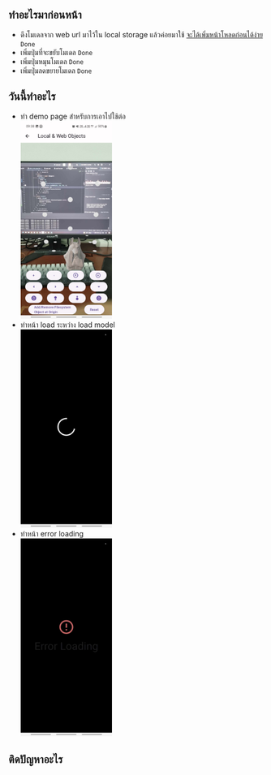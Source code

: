 ## ทำอะไรมาก่อนหน้า
- ดึงโมเดลจาก web url มาไว้ใน local storage แล้วค่อยมาใช้
    <u>จะได้เพิ่มหน้าโหลดก่อนได้ง่าย</u> `Done`
- เพิ่มปุ่มที่จะขยับโมเดล `Done`
- เพิ่มปุ่มหมุนโมเดล `Done`
- เพิ่มปุ่มลดขยายโมเดล `Done`

## วันนี้ทำอะไร
- ทำ demo page สำหรับการเอาไปใช้ต่อ
    <br>
    <img src="./demo.jpg" width="180">
- ทำหน้า load ระหว่าง load model
    <br>
    <img src="./loading.jpg" width="180">
- ทำหน้า error loading
    <br>
    <img src="./error loading.jpg" width="180">


## ติดปัญหาอะไร
